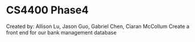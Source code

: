# CS4400 Phase4
Created by: Allison Lu, Jason Guo, Gabriel Chen, Ciaran McCollum
Create a front end for our bank management database
